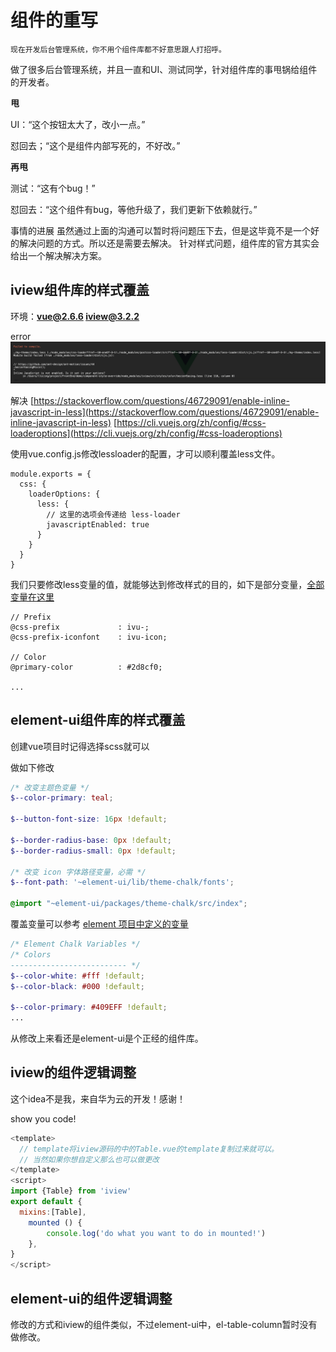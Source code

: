# 组件的重写

    现在开发后台管理系统，你不用个组件库都不好意思跟人打招呼。

做了很多后台管理系统，并且一直和UI、测试同学，针对组件库的事甩锅给组件的开发者。

**甩**

UI：“这个按钮太大了，改小一点。”

怼回去；“这个是组件内部写死的，不好改。”

**再甩**

测试：“这有个bug！”

怼回去：“这个组件有bug，等他升级了，我们更新下依赖就行。”

 事情的进展
虽然通过上面的沟通可以暂时将问题压下去，但是这毕竟不是一个好的解决问题的方式。所以还是需要去解决。
针对样式问题，组件库的官方其实会给出一个解决解决方案。

## iview组件库的样式覆盖

环境：**vue@2.6.6 iview@3.2.2**


error
![error](../../images/iview-error.png)

解决
[https://stackoverflow.com/questions/46729091/enable-inline-javascript-in-less](https://stackoverflow.com/questions/46729091/enable-inline-javascript-in-less)
[https://cli.vuejs.org/zh/config/#css-loaderoptions](https://cli.vuejs.org/zh/config/#css-loaderoptions)

使用vue.config.js修改lessloader的配置，才可以顺利覆盖less文件。
```
module.exports = {
  css: {
    loaderOptions: {
      less: {
        // 这里的选项会传递给 less-loader
        javascriptEnabled: true
      }
    }
  }
}

```
我们只要修改less变量的值，就能够达到修改样式的目的，如下是部分变量，[全部变量在这里](https://github.com/iview/iview/blob/master/src/styles/custom.less)
```less
// Prefix
@css-prefix             : ivu-;
@css-prefix-iconfont    : ivu-icon;

// Color
@primary-color          : #2d8cf0;

...
```

## element-ui组件库的样式覆盖
创建vue项目时记得选择scss就可以

做如下修改
```SCSS
/* 改变主题色变量 */
$--color-primary: teal;

$--button-font-size: 16px !default;

$--border-radius-base: 0px !default;
$--border-radius-small: 0px !default;

/* 改变 icon 字体路径变量，必需 */
$--font-path: '~element-ui/lib/theme-chalk/fonts';

@import "~element-ui/packages/theme-chalk/src/index";
```

覆盖变量可以参考 [element 项目中定义的变量](https://github.com/ElemeFE/element/blob/master/packages/theme-chalk/src/common/var.scss)
```SCSS
/* Element Chalk Variables */
/* Colors
-------------------------- */
$--color-white: #fff !default;
$--color-black: #000 !default;

$--color-primary: #409EFF !default;
...
```

从修改上来看还是element-ui是个正经的组件库。

## iview的组件逻辑调整

这个idea不是我，来自华为云的开发！感谢！

show you code!
```js
<template>
  // template将iview源码的中的Table.vue的template复制过来就可以。
  // 当然如果你想自定义那么也可以做更改
</template>
<script>
import {Table} from 'iview'
export default {
  mixins:[Table],
    mounted () {
        console.log('do what you want to do in mounted!')
    },
}
</script>
```

## element-ui的组件逻辑调整

修改的方式和iview的组件类似，不过element-ui中，el-table-column暂时没有做修改。



